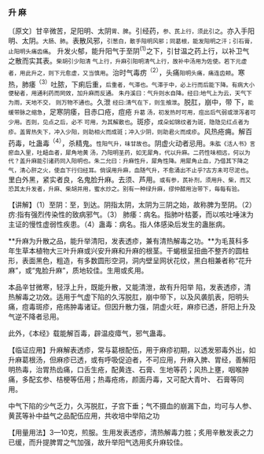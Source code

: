 ### 升 麻

〔原文〕甘辛微苦，足阳明、太阴<small>胃、脾</small>。引经药，<small>参、芪上行，须此引之</small>。亦入手阳明、太阴。<small>大肠、肺</small>。表散风邪，<small>引葱白，散手阳明风邪；同葛根，能发阳明之汗；引石膏，止阳明头痛齿痛</small>。 升发火郁，能升阳气于至阴<sup>(1)</sup>之下，引甘温之药上行，以补卫气之散而实其表。<small>柴胡引少阳清
气上行，升麻引阳明清气上行，故补中汤用为佐使。若下元虚者，用此升之，则下元愈虚，又当慎用</small>。治时气毒疠<sup>（2）</sup>，头痛<small>阳明头痛，痛连齿颊</small>。寒热，肺痿<sup>（3）</sup>吐脓，下痢后重，<small>后重者，气滞也。气滞于中，必上行而后能下降。有病大小便秘者，用通利药而罔效，加升麻而反通。
朱丹溪曰：气升则水自降。经曰:地气上为云，天气下为雨，天地不交，
则万物不通也</small>。久泄 <small>经曰:清气在下，则生飧泄</small>。脱肛，崩中，带
下，<small>能缓带脉之缩急</small>，足寒阴痿，目赤口疮，痘疮 <small>升葛
汤，初发热时可用，痘出后气弱或泄泻者可少用。否则，见点之后，必不
可用，为其解散也</small>。斑疹，<small>成朵如锦纹者为斑，隐隐见红点者为疹。盖胃热失下，冲入少阳，则助相火而成斑；冲入少阴，则助君火而成疹</small>。风热疮痈。解百药毒，吐蛊毒<sup>（4）</sup>，杀精鬼。<small>性阳气升，味甘故也</small>。阴虚火动者忌用。<small>朱肱《活人书》言 瘀血入里，吐衄血者，犀角地黄
汤，乃阳明圣药，如无犀角，代以升麻。二药性味相远，何以为代？盖升麻能引诸药同入阳明也。朱二允曰：升麻性升，犀角性降。用犀角止血，乃借其下降之气，清心肝之火，使血下行归经耳。倘误用升麻，血随气升，不愈涌出不止乎?古方未可尽泥也</small>。里白外黑，紧实者良，名鬼脸升麻。去须、芦用。<small>或有参，芪补剂，须用升、柴，而又恐其太升发者，升麻、柴胡并用，蜜水炒之。别有一种绿升麻，缪仲醇用治带下，毎每有验。</small>

【讲解】（1）至阴：至，到达。阴指太阴，太阴为三阴之始，故称脾为至阴。（2）疠:指有强烈传染性的致病邪气。（3）
肺痿：病名。指肺叶枯萎，而以咳吐唾沫为主证的慢性虚弱性疾患。（4）蛊毒：病名。指人体感染后发生的蛊胀病。

**升麻为升散之品，能升举清阳，发表透疹，兼有清热解毒之功。**为毛茛科多年生草本植物大三叶升麻或兴安升麻和升麻的根茎。干蝎根呈扭曲不整齐的圆柱形，表面黑色，粗造，有多数圆形空洞，洞内壁呈网状花纹，黑白相兼者称“花升麻”，或“鬼脸升麻”，质地较佳。生用或炙用。

本品辛甘微寒，轻浮上升，既能升散，又能清泄，故有升阳举
陷，发表透疹，清热解毒之功效。适用于气虚下陷的久泻脱肛，崩中带下，以及风袭肌表，阳明头痛，痘毒斑疹，疮疡肿毒诸证。但因升散力强，阴虚火旺，麻疹已透，肝阳上升及气逆不降者忌用。

此外，《本经》载能解百毒，辟温疫瘴气，邪气蛊毒。

【临证应用】升麻解表透疹，常与葛根配伍，用于麻疹初期，以透发邪毒外出，如升麻葛根汤，但麻疹已透，或有呼吸促迫者，不可应用，升麻入脾、胃经，善解阳明热毒，治胃热齿痛，口舌生疮，配黄连、石膏、生地等药；风热上壅，咽喉肿痛，多配玄参、桔梗等伍用；热毒疮疡，颜面丹毒，又可配大青叶、
石膏等同用。


中气下陷的少气乏力，久泻脱肛，子宫下垂；气不摄血的崩漏下血，均可与人参、黄芪等补中益气之品配伍应用，共收培中举陷之功

【用量用法】3—10克，煎服。生用发表透疹，清热解毒力胜；炙用辛散发表之力已缓，而升提脾胃之气加强，故升举阳气选用炙升麻较佳。
